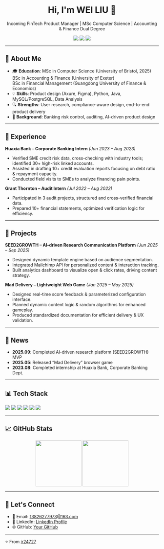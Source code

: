 <!-- 个人主页 README.md -->

<h1 align="center">Hi, I'm WEI LIU 👋</h1>
<p align="center">
  Incoming FinTech Product Manager | MSc Computer Science | Accounting & Finance Dual Degree
</p>

<!-- 徽章 -->
<p align="center">
  <a href="mailto:13826277973@163.com"><img src="https://img.shields.io/badge/Email-Contact-blue?style=flat&logo=gmail" /></a>
  <a href="https://www.linkedin.com/"><img src="https://img.shields.io/badge/LinkedIn-Profile-blue?style=flat&logo=linkedin" /></a>
  <a href="https://github.com/ir24727"><img src="https://img.shields.io/github/followers/ir24727?label=Follow&style=social" /></a>
</p>

---

## 🎯 About Me
- 🎓 **Education**: MSc in Computer Science (University of Bristol, 2025)  
  BSc in Accounting & Finance (University of Exeter)  
  BSc in Financial Management (Guangdong University of Finance & Economics)  
- 💡 **Skills**: Product design (Axure, Figma), Python, Java, MySQL/PostgreSQL, Data Analysis  
- 🔍 **Strengths**: User research, compliance-aware design, end-to-end product delivery  
- 🏦 **Background**: Banking risk control, auditing, AI-driven product design  

---

## 💼 Experience

**Huaxia Bank – Corporate Banking Intern** *(Jun 2023 – Aug 2023)*  
- Verified SME credit risk data, cross-checking with industry tools; identified 30+ high-risk linked accounts.  
- Assisted in drafting 10+ credit evaluation reports focusing on debt ratio & repayment capacity.  
- Conducted field visits to SMEs to analyze financing pain points.

**Grant Thornton – Audit Intern** *(Jul 2022 – Aug 2022)*  
- Participated in 3 audit projects, structured and cross-verified financial data.  
- Prepared 10+ financial statements, optimized verification logic for efficiency.  

---

## 🚀 Projects

**SEED2GROWTH – AI-driven Research Communication Platform** *(Jun 2025 – Sep 2025)*  
- Designed dynamic template engine based on audience segmentation.  
- Integrated Mailchimp API for personalized content & interaction tracking.  
- Built analytics dashboard to visualize open & click rates, driving content strategy.  

**Mad Delivery – Lightweight Web Game** *(Jan 2025 – May 2025)*  
- Designed real-time score feedback & parameterized configuration interface.  
- Planned dynamic content logic & random algorithms for enhanced gameplay.  
- Produced standardized documentation for efficient delivery & UX validation.  

---

## 📢 News
- **2025.09**: Completed AI-driven research platform (SEED2GROWTH) MVP  
- **2025.05**: Released “Mad Delivery” browser game  
- **2023.08**: Completed internship at Huaxia Bank, Corporate Banking Dept.  

---

## 📊 Tech Stack
<p>
  <img src="https://img.shields.io/badge/Tool-Axure-blue?logo=axure&style=for-the-badge" />
  <img src="https://img.shields.io/badge/Tool-Figma-purple?logo=figma&style=for-the-badge" />
  <img src="https://img.shields.io/badge/Code-Python-yellow?logo=python&style=for-the-badge" />
  <img src="https://img.shields.io/badge/Code-Java-orange?logo=java&style=for-the-badge" />
  <img src="https://img.shields.io/badge/Database-MySQL-blue?logo=mysql&style=for-the-badge" />
  <img src="https://img.shields.io/badge/Database-PostgreSQL-blue?logo=postgresql&style=for-the-badge" />
</p>

---

## 📈 GitHub Stats
<p align="center">
  <img src="https://github-readme-stats.vercel.app/api?username=你的GitHub用户名&show_icons=true&theme=radical" height="150" />
  <img src="https://github-readme-stats.vercel.app/api/top-langs/?username=你的GitHub用户名&layout=compact&theme=radical" height="150" />
</p>

---

## 💬 Let's Connect
- 📧 Email: [13826277973@163.com](mailto:13826277973@163.com)  
- 💼 LinkedIn: [LinkedIn Profile](https://www.linkedin.com/)  
- 🌐 GitHub: [Your GitHub](https://github.com/ir24727)  

---

⭐️ From [ir24727](https://github.com/ir24727)
